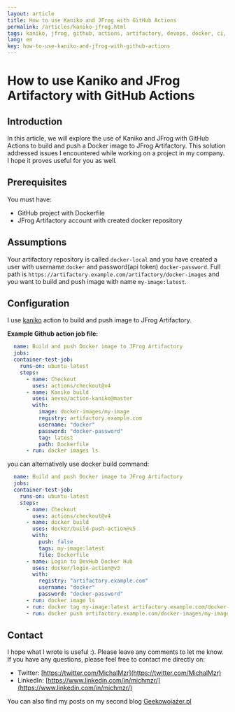 ```yaml
---
layout: article
title: How to use Kaniko and JFrog with GitHub Actions
permalink: /articles/kaniko-jfrog.html
tags: kaniko, jfrog, github, actions, artifactory, devops, docker, ci, cd, github-actions
lang: en
key: how-to-use-kaniko-and-jfrog-with-github-actions
---
```


# How to use Kaniko and JFrog Artifactory with GitHub Actions

## Introduction

In this article, we will explore the use of Kaniko and JFrog with GitHub Actions to build and push a Docker image to JFrog Artifactory. This solution addressed issues I encountered while working on a project in my company. I hope it proves useful for you as well.
## Prerequisites

You must have:
- GitHub project with Dockerfile
- JFrog Artifactory account with created docker repository

## Assumptions
Your artifactory repository is called `docker-local` and you have created a user with username `docker` and password(api token) `docker-password`.
Full path is `https://artifactory.example.com/artifactory/docker-images` and you want to build and push image with name `my-image:latest`.

## Configuration

I use [kaniko](https://github.com/aevea/action-kaniko) action to build and push image to JFrog Artifactory.

**Example Github action job file:**

```yaml
  name: Build and push Docker image to JFrog Artifactory
  jobs:
  container-test-job:
    runs-on: ubuntu-latest
    steps:
      - name: Checkout
        uses: actions/checkout@v4
      - name: Kaniko build
        uses: aevea/action-kaniko@master
        with:
          image: docker-images/my-image
          registry: artifactory.example.com
          username: "docker"
          password: "docker-password"
          tag: latest
          path: Dockerfile
      - run: docker images ls
```

you can alternatively use docker build command:

```yaml
  name: Build and push Docker image to JFrog Artifactory
  jobs:
  container-test-job:
    runs-on: ubuntu-latest
    steps:
      - name: Checkout
        uses: actions/checkout@v4
      - name: docker build
        uses: docker/build-push-action@v5
        with:
          push: false
          tags: my-image:latest
          file: Dockerfile
      - name: Login to DevHub Docker Hub
        uses: docker/login-action@v3
        with:
          registry: "artifactory.example.com"
          username: "docker"
          password: "docker-password"
      - run: docker image ls
      - run: docker tag my-image:latest artifactory.example.com/docker-images/my-image:latest
      - run: docker push artifactory.example.com/docker-images/my-image:latest
```

## Contact
I hope what I wrote is useful :). Please leave any comments to let me know. If you have any questions, please feel free to contact me directly on:
- Twitter: [https://twitter.com/MichalMzr](https://twitter.com/MichalMzr)
- LinkedIn: [https://www.linkedin.com/in/michmzr/](https://www.linkedin.com/in/michmzr/)

You can also find my posts on my second blog [Geekowojażer.pl](https://www.geekowojazer.pl/)
